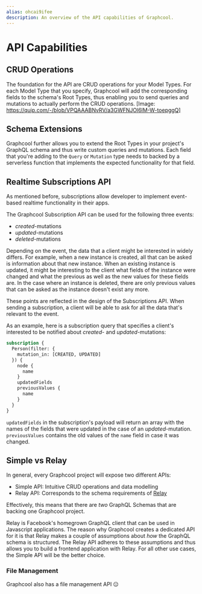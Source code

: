 ```yaml
---
alias: ohcai9ifee 
description: An overview of the API capabilities of Graphcool.
---
```


# API Capabilities

## CRUD Operations

The foundation for the API are CRUD operations for your Model Types. For each Model Type that you specify, Graphcool will add the corresponding fields to the schema's Root Types, thus enabling you to send queries and mutations to actually perform the CRUD operations.
[Image: https://quip.com/-/blob/VPQAAABNvRV/a3GWFNJOl6lM-W-toepggQ]

## Schema Extensions

Graphcool further allows you to extend the Root Types in your project's GraphQL schema and thus write custom queries and mutations. Each field that you're adding to the `Query` or `Mutation` type needs to backed by a serverless function that implements the expected functionality for that field. 

## Realtime Subscriptions API

As mentioned before, subscriptions allow developer to implement event-based realtime functionality in their apps.

The Graphcool Subscription API can be used for the following three events:

* *created*-mutations
* *updated*-mutations
* *deleted*-mutations

Depending on the event, the data that a client might be interested in widely differs. For example, when a new instance is created, all that can be asked is information about that new instance. When an existing instance is updated, it might be interesting to the client what fields of the instance were changed and what the previous as well as the new values for these fields are. In the case where an instance is deleted, there are only previous values that can be asked as the instance doesn't exist any more.

These points are reflected in the design of the Subscriptions API. When sending a subscription, a client will be able to ask for all the data that's relevant to the event.

As an example, here is a subscription query that specifies a client's interested to be notified about *created*- and *updated*-mutations:

```graphql
subscription {
  Person(filter: {
    mutation_in: [CREATED, UPDATED]
  }) {
    node {
      name
    }
    updatedFields
    previousValues {
      name
    }
  }
}
```

`updatedFields` in the subscription's payload will return an array with the names of the fields that were updated in the case of an *updated*-mutation. `previousValues` contains the old values of the `name` field in case it was changed.

## Simple vs Relay

In general, every Graphcool project will expose two different APIs:

* Simple API: Intuitive CRUD operations and data modelling
* Relay API: Corresponds to the schema requirements of [Relay](https://facebook.github.io/relay/)

Effectively, this means that there are *two* GraphQL Schemas that are backing one Graphcool project.

Relay is Facebook's homegrown GraphQL client that can be used in Javascript applications. The reason why Graphcool creates a dedicated API for it is that Relay makes a couple of assumptions about *how* the GraphQL schema is structured. The Relay API adheres to these assumptions and thus allows you to build a frontend application with Relay. For all other use cases, the Simple API will be the better choice. 

### File Management

Graphcool also has a file management API 😑
